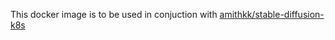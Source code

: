 This docker image is to be used in conjuction with [amithkk/stable-diffusion-k8s](https://github.com/amithkk/stable-diffusion-k8s)
